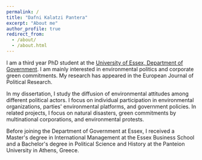 ```yaml
---
permalink: /
title: "Dafni Kalatzi Pantera"
excerpt: "About me"
author_profile: true
redirect_from: 
  - /about/
  - /about.html
---
```


I am a third year PhD student at the [University of Essex, Department of Government](https://www.essex.ac.uk/people/kalat60502/dafni-kalatzi-pantera). I am mainly interested in environmental politics and corporate green commitments. My research has appeared in the European Journal of Political Research.

In my dissertation, I study the diffusion of environmental attitudes among different political actors. I focus on individual participation in environmental organizations, parties' environmental platforms, and government policies. In related projects, I focus on natural disasters, green commitments by multinational corporations, and environmental protests.

Before joining the Department of Government at Essex, I received a Master's degree in International Management at the Essex Business School and a Bachelor's degree in Political Science and History at the Panteion University in Athens, Greece.
